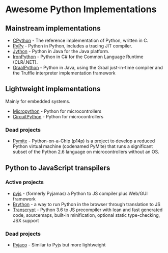# Awesome Python Implementations

## Mainstream implementations

- [CPython](https://github.com/python/cpython/) - The reference implementation of Python, written in C.
- [PyPy](https://foss.heptapod.net/pypy/pypy) - Python in Python, includes a tracing JIT compiler.
- [Jython](https://github.com/jython/jython) - Python in Java for the Java platform.
- [IronPython](https://github.com/IronLanguages/ironpython3) - Python in C# for the Common Language Runtime (CLR/.NET).
- [GraalPython](https://github.com/oracle/graalpython) - Python in Java, using the Graal just-in-time compiler and the Truffle interpreter implementation framework

## Lightweight implementations

Mainly for embedded systems.

- [Micropython](https://github.com/micropython/micropython) - Python for microcontrollers
- [CircuitPython](https://github.com/adafruit/circuitpython) - Python for microcontrollers

### Dead projects

- [Pymite](https://github.com/giuseppebarba/pymite) - Python-on-a-Chip (p14p) is a project to develop a reduced Python virtual machine (codenamed PyMite) that runs a significant subset of the Python 2.6 language on microcontrollers without an OS.

## Python to JavaScript transpilers

### Active projects

- [pyjs](https://github.com/pyjs/pyjs) - (formerly Pyjamas) a Python to JS compiler plus Web/GUI framework
- [Brython](https://github.com/brython-dev/brython) - a way to run Python in the browser through translation to JS
- [Transcrypt](http://www.transcrypt.org/) - Python 3.6 to JS precompiler with lean and fast generated code, sourcemaps, built-in minification, optional static type-checking, JSX support

### Dead projects

- [Pyjaco](https://github.com/chrivers/pyjaco) - Similar to Pyjs but more lightweight
